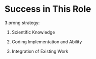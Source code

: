 # Success in This Role

3 prong strategy:

1. Scientific Knowledge

2. Coding Implementation and Ability

3. Integration of Existing Work
